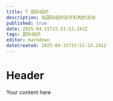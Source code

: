```yaml
---
title: T 国际组织
description: 指国际组织驻华机构的活动	
published: true
date: 2025-04-15T15:51:13.241Z
tags: 国际组织
editor: markdown
dateCreated: 2025-04-15T15:51:13.241Z
---
```


# Header
Your content here